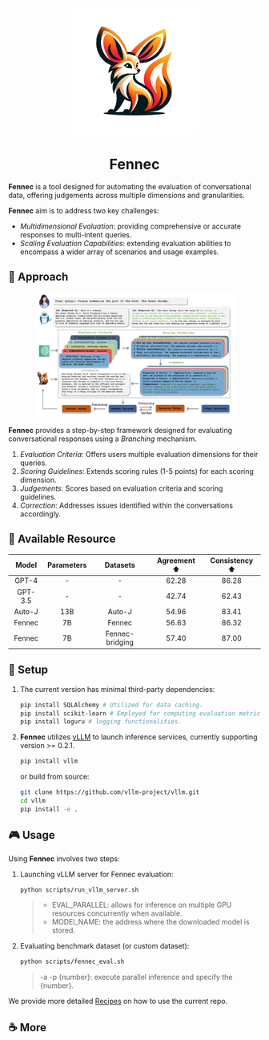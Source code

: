 <p align="center">
  <img src="fennec_logo2.png" width=256px>
</p>

<h1 align="center"> Fennec </h1>

**Fennec** is a tool designed for automating the evaluation of conversational data, offering judgements across multiple dimensions and granularities. 

**Fennec** aim is to address two key challenges:

+ *Multidimensional Evaluation*: providing comprehensive or accurate responses to multi-intent queries.
+ *Scaling Evaluation Capabilities*: extending evaluation abilities to encompass a wider array of scenarios and usage examples.

## 🎫 Approach
<div style="text-align:center;">
    <img src="fennec_overview.png" alt="Approach" width="400" height="250">
</div>

**Fennec** provides a step-by-step framework designed for evaluating conversational responses using a *Branching* mechanism.

1. *Evaluation Criteria*: Offers users multiple evaluation dimensions for their queries.
2. *Scoring Guidelines*: Extends scoring rules (1-5 points) for each scoring dimension.
3. *Judgements*: Scores based on evaluation criteria and scoring guidelines.
4. *Correction*: Addresses issues identified within the conversations accordingly.


## 🧱 Available Resource

| Model | Parameters | Datasets | Agreement ⬆ | Consistency ⬆ |
|:---:|:---:|:---:|:---:|:---:|
| GPT-4 | - | - | 62.28 | 86.28 |
| GPT-3.5 | - | - | 42.74 | 62.43 |
| Auto-J | 13B | Auto-J | 54.96 | 83.41 |
| Fennec | 7B | Fennec | 56.63 | 86.32 |
| Fennec | 7B | Fennec-bridging | 57.40 | 87.00 |

## 🧩 Setup

1. The current version has minimal third-party dependencies:

    ```bash
    pip install SQLAlchemy # Utilized for data caching.
    pip install scikit-learn # Employed for computing evaluation metrics.
    pip install loguru # logging functionalities.
    ```

2. **Fennec** utilizes [vLLM](https://github.com/vllm-project/vllm) to launch inference services, currently supporting version >= 0.2.1.

    ```bash
    pip install vllm
    ```

    or build from source:
    ```bash
    git clone https://github.com/vllm-project/vllm.git
    cd vllm
    pip install -e .
    ```

## 🎮 Usage

Using **Fennec** involves two steps:

1. Launching vLLM server for Fennec evaluation:

    ```bash
    python scripts/run_vllm_server.sh
    ```
    > + EVAL_PARALLEL: allows for inference on multiple GPU resources concurrently when available. 
    > + MODEl_NAME: the address where the downloaded model is stored.
2. Evaluating benchmark dataset (or custom dataset):
    ```bash
    python scripts/fennec_eval.sh
    ```
    > -a -p {number}: execute parallel inference and specify the {number}.

We provide more detailed [Recipes](Recipes.md) on how to use the current repo.

## ☕ More


